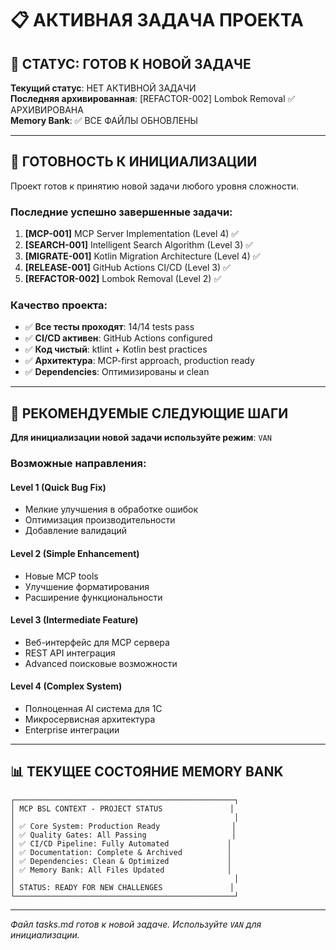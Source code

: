 # 📋 АКТИВНАЯ ЗАДАЧА ПРОЕКТА

## 🎯 СТАТУС: ГОТОВ К НОВОЙ ЗАДАЧЕ

**Текущий статус**: НЕТ АКТИВНОЙ ЗАДАЧИ  
**Последняя архивированная**: [REFACTOR-002] Lombok Removal ✅ АРХИВИРОВАНА  
**Memory Bank**: ✅ ВСЕ ФАЙЛЫ ОБНОВЛЕНЫ

---

## 🚀 ГОТОВНОСТЬ К ИНИЦИАЛИЗАЦИИ

Проект готов к принятию новой задачи любого уровня сложности.

### Последние успешно завершенные задачи:
1. **[MCP-001]** MCP Server Implementation (Level 4) ✅
2. **[SEARCH-001]** Intelligent Search Algorithm (Level 3) ✅  
3. **[MIGRATE-001]** Kotlin Migration Architecture (Level 4) ✅
4. **[RELEASE-001]** GitHub Actions CI/CD (Level 3) ✅
5. **[REFACTOR-002]** Lombok Removal (Level 2) ✅

### Качество проекта:
- ✅ **Все тесты проходят**: 14/14 tests pass
- ✅ **CI/CD активен**: GitHub Actions configured  
- ✅ **Код чистый**: ktlint + Kotlin best practices
- ✅ **Архитектура**: MCP-first approach, production ready
- ✅ **Dependencies**: Оптимизированы и clean

---

## 🎯 РЕКОМЕНДУЕМЫЕ СЛЕДУЮЩИЕ ШАГИ

**Для инициализации новой задачи используйте режим**: `VAN`

### Возможные направления:

#### Level 1 (Quick Bug Fix)
- Мелкие улучшения в обработке ошибок
- Оптимизация производительности
- Добавление валидаций

#### Level 2 (Simple Enhancement)  
- Новые MCP tools
- Улучшение форматирования
- Расширение функциональности

#### Level 3 (Intermediate Feature)
- Веб-интерфейс для MCP сервера
- REST API интеграция
- Advanced поисковые возможности

#### Level 4 (Complex System)
- Полноценная AI система для 1С
- Микросервисная архитектура
- Enterprise интеграции

---

## 📊 ТЕКУЩЕЕ СОСТОЯНИЕ MEMORY BANK

```
┌─────────────────────────────────────────────────┐
│ MCP BSL CONTEXT - PROJECT STATUS               │
│                                                 │
│ ✅ Core System: Production Ready                │
│ ✅ Quality Gates: All Passing                   │
│ ✅ CI/CD Pipeline: Fully Automated             │
│ ✅ Documentation: Complete & Archived          │
│ ✅ Dependencies: Clean & Optimized             │
│ ✅ Memory Bank: All Files Updated              │
│                                                 │
│ STATUS: READY FOR NEW CHALLENGES               │
└─────────────────────────────────────────────────┘
```

---

*Файл tasks.md готов к новой задаче. Используйте `VAN` для инициализации.*
